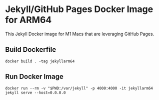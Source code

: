 # Jekyll/GitHub Pages Docker Image for ARM64 

This Jekyll Docker image for M1 Macs that are leveraging GitHub Pages.  

## Build Dockerfile 

```
docker build . -tag jekyllarm64
```

## Run Docker Image 
```
docker run --rm -v "$PWD:/var/jekyll" -p 4000:4000 -it jekyllarm64 jekyll serve --host=0.0.0.0
```
